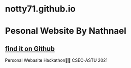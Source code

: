 # notty71.github.io
# Pesonal Website By Nathnael
## [find it on Github](https://notty71.github.io)
Personal Webasite Hackathon🏃‍♀️ CSEC-ASTU 2021 
